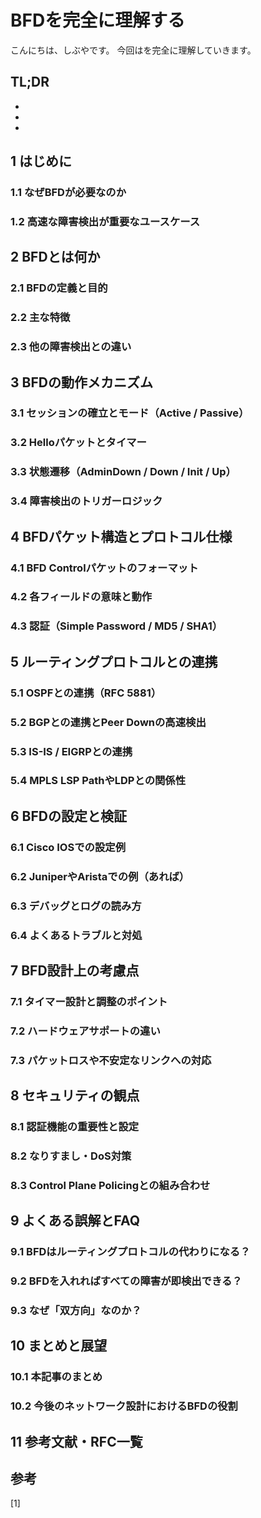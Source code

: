 # BFDを完全に理解する


<!--
Todo:
- TLDR

-->


こんにちは、しぶやです。
今回はを完全に理解していきます。


## TL;DR

*
*
*

## 1 はじめに
### 1.1 なぜBFDが必要なのか
### 1.2 高速な障害検出が重要なユースケース

## 2 BFDとは何か
### 2.1 BFDの定義と目的
### 2.2 主な特徴
### 2.3 他の障害検出との違い

## 3 BFDの動作メカニズム
### 3.1 セッションの確立とモード（Active / Passive）
### 3.2 Helloパケットとタイマー
### 3.3 状態遷移（AdminDown / Down / Init / Up）
### 3.4 障害検出のトリガーロジック

## 4 BFDパケット構造とプロトコル仕様
### 4.1 BFD Controlパケットのフォーマット
### 4.2 各フィールドの意味と動作
### 4.3 認証（Simple Password / MD5 / SHA1）

## 5 ルーティングプロトコルとの連携
### 5.1 OSPFとの連携（RFC 5881）
### 5.2 BGPとの連携とPeer Downの高速検出
### 5.3 IS-IS / EIGRPとの連携
### 5.4 MPLS LSP PathやLDPとの関係性

## 6 BFDの設定と検証
### 6.1 Cisco IOSでの設定例
### 6.2 JuniperやAristaでの例（あれば）
### 6.3 デバッグとログの読み方
### 6.4 よくあるトラブルと対処

## 7 BFD設計上の考慮点
### 7.1 タイマー設計と調整のポイント
### 7.2 ハードウェアサポートの違い
### 7.3 パケットロスや不安定なリンクへの対応

## 8 セキュリティの観点
### 8.1 認証機能の重要性と設定
### 8.2 なりすまし・DoS対策
### 8.3 Control Plane Policingとの組み合わせ

## 9 よくある誤解とFAQ
### 9.1 BFDはルーティングプロトコルの代わりになる？
### 9.2 BFDを入れればすべての障害が即検出できる？
### 9.3 なぜ「双方向」なのか？

## 10 まとめと展望
### 10.1 本記事のまとめ
### 10.2 今後のネットワーク設計におけるBFDの役割

## 11 参考文献・RFC一覧




## 参考

[1] []()

